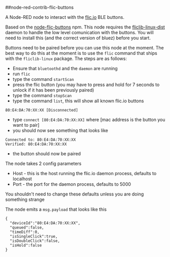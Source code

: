 ##node-red-contrib-flic-buttons

A Node-RED node to interact with the [flic.io][1] BLE buttons.

Based on the [node-flic-buttons][2] npm. This node requires the 
[fliclib-linux-dist][3] daemon to handle the low level comunication 
with the buttons. You will need to install this (and the correct 
version of bluez) before you start.

Buttons need to be paired before you can use this node at the moment. 
The best way to do this at the moment is to use the `flic` command 
that ships with the `fliclib-linux` package. The steps are as follows:

 - Ensure that `bluetoothd` and the `daemon` are running
 - run `flic`
 - type the command `startScan`
 - press the flic button (you may have to press and hold for 7 seconds 
 to unlock if it has been previously paired)
 - type the command `stopScan`
 - type the command `list`, this will show all known flic.io buttons
```
80:E4:DA:70:XX:XX [Disconnected]
```
 - type `connect [80:E4:DA:70:XX:XX]` where [mac address is the button you want
 to pair]
 - you should now see something that looks like 
```
Connected to: 80:E4:DA:70:XX:XX
Verified: 80:E4:DA:70:XX:XX
```
 - the button should now be paired

The node takes 2 config parameters

 - Host - this is the host running the flic.io daemon process, defaults to localhost
 - Port - the port for the daemon process, defaults to 5000

You shouldn't need to change these defaults unless you are doing something strange

The node emits a `msg.payload` that looks like this
```
{
  "deviceId":"80:E4:DA:70:XX:XX",
  "queued":false,
  "timeDiff":0,
  "isSingleClick":true,
  "isDoubleClick":false,
  "isHold":false
}
```



[1]: https://flic.io/?r=985093
[2]: https://www.npmjs.com/package/node-flic-buttons
[3]: https://github.com/50ButtonsEach/fliclib-linux-dist

